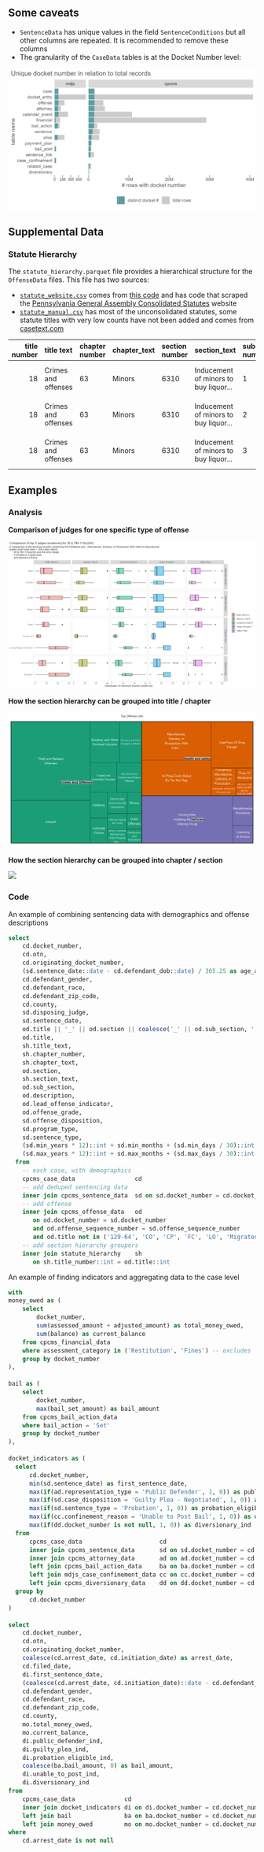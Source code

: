 ## Some caveats
* `SentenceData` has unique values in the field `SentenceConditions` but all other columns are repeated. It is recommended to remove these columns
* The granularity of the `CaseData` tables is at the Docket Number level:

![](quick-analysis/img/docket-number-distribution.png)


## Supplemental Data

### Statute Hierarchy

The `statute_hierarchy.parquet` file provides a hierarchical structure for the `OffenseData` files. 
This file has two sources:

* [`statute_website.csv`][csv-scrape] comes from [this code][code-scrape] and has code that scraped the [Pennsylvania General Assembly Consolidated Statutes][site-scrape] website
* [`statute_manual.csv`][csv-manual] has most of the unconsolidated statutes, some statute titles with very low counts have not been added and comes from [casetext.com][site-manual]


[code-scrape]: data-prep/statutes/scrape-html.R
[csv-manual]: data-prep/statutes/statute_manual.csv
[csv-scrape]: data-prep/statutes/statute_webscrape.csv
[site-manual]: https://www.legis.state.pa.us/cfdocs/legis/LI/Public/cons_index.cfm
[site-scrape]: https://www.legis.state.pa.us/cfdocs/legis/LI/Public/cons_index.cfm


| title number|title text          |chapter number |chapter_text |section number |section_text                          |subsection number |subsection text                           |
|------------:|:-------------------|:--------------|:------------|:--------------|:-------------------------------------|:-----------------|:-----------------------------------------|
|           18|Crimes and offenses |63             |Minors       |6310           |Inducement of minors to buy liquor... |1                 |Selling or furnishing liquor or malt o... |
|           18|Crimes and offenses |63             |Minors       |6310           |Inducement of minors to buy liquor... |2                 |Manufacture or sale of false identific    |
|           18|Crimes and offenses |63             |Minors       |6310           |Inducement of minors to buy liquor... |3                 |Carrying a false identification card      |


## Examples

### Analysis
**Comparison of judges for one specific type of offense**

![](quick-analysis/img/demographics-by-judge.png)

**How the section hierarchy can be grouped into title / chapter**

![](quick-analysis/img/treemap-all-offenses.png)

**How the section hierarchy can be grouped into chapter / section**

![](quick-analysis/img/treemap-title-18-offenses.png)


### Code

An example of combining sentencing data with demographics and offense descriptions

```sql
select
    cd.docket_number,
    cd.otn,
    cd.originating_docket_number,
    (sd.sentence_date::date - cd.defendant_dob::date) / 365.25 as age_at_sentencing,
    cd.defendant_gender,
    cd.defendant_race,
    cd.defendant_zip_code,
    cd.county,
    sd.disposing_judge,
    sd.sentence_date,
    od.title || '_' || od.section || coalesce('_' || od.sub_section, '') as title_section,
    od.title,
    sh.title_text,
    sh.chapter_number,
    sh.chapter_text,
    od.section,
    sh.section_text,
    od.sub_section,
    od.description,
    od.lead_offense_indicator,
    od.offense_grade,
    sd.offense_disposition,
    sd.program_type,
    sd.sentence_type,
    (sd.min_years * 12)::int + sd.min_months + (sd.min_days / 30)::int as total_min_months,
    (sd.max_years * 12)::int + sd.max_months + (sd.max_days / 30)::int as total_max_months
  from
    -- each case, with demographics
    cpcms_case_data                 cd
    -- add deduped sentencing data
    inner join cpcms_sentence_data  sd on sd.docket_number = cd.docket_number
    -- add offense
    inner join cpcms_offense_data   od 
       on od.docket_number = sd.docket_number 
       and od.offense_sequence_number = sd.offense_sequence_number
       and od.title not in ('129-64', 'CO', 'CP', 'FC', 'LO', 'Migrated', 'Migration')
    -- add section hierarchy groupers
    inner join statute_hierarchy    sh 
       on sh.title_number::int = od.title::int
```

An example of finding indicators and aggregating data to the case level

```sql
with 
money_owed as (
    select 
        docket_number,
        sum(assessed_amount + adjusted_amount) as total_money_owed,
        sum(balance) as current_balance
    from cpcms_financial_data
    where assessment_category in ('Restitution', 'Fines') -- excludes 'Costs/Fees'
    group by docket_number
),

bail as (
    select
        docket_number,
        max(bail_set_amount) as bail_amount
    from cpcms_bail_action_data
    where bail_action = 'Set'
    group by docket_number
),

docket_indicators as (
  select 
      cd.docket_number,
      min(sd.sentence_date) as first_sentence_date,
      max(if(ad.representation_type = 'Public Defender', 1, 0)) as public_defender_ind,
      max(if(sd.case_disposition = 'Guilty Plea - Negotiated', 1, 0)) as guilty_plea_ind,
      max(if(sd.sentence_type = 'Probation', 1, 0)) as probation_eligible_ind,
      max(if(cc.confinement_reason = 'Unable to Post Bail', 1, 0)) as unable_to_post_ind,
      max(if(dd.docket_number is not null, 1, 0)) as diversionary_ind
  from
      cpcms_case_data                      cd
      inner join cpcms_sentence_data       sd on sd.docket_number = cd.docket_number
      inner join cpcms_attorney_data       ad on ad.docket_number = cd.docket_number
      left join cpcms_bail_action_data     ba on ba.docket_number = cd.docket_number
      left join mdjs_case_confinement_data cc on cc.docket_number = cd.originating_docket_number
      left join cpcms_diversionary_data    dd on dd.docket_number = cd.docket_number
  group by 
      cd.docket_number
)

select 
    cd.docket_number,
    cd.otn,
    cd.originating_docket_number,
    coalesce(cd.arrest_date, cd.initiation_date) as arrest_date,
    cd.filed_date,
    di.first_sentence_date,
    (coalesce(cd.arrest_date, cd.initiation_date)::date - cd.defendant_dob::date) / 365.25 as age_at_arrest,
    cd.defendant_gender,
    cd.defendant_race,
    cd.defendant_zip_code,
    cd.county,
    mo.total_money_owed,
    mo.current_balance,
    di.public_defender_ind,
    di.guilty_plea_ind,
    di.probation_eligible_ind,
    coalesce(ba.bail_amount, 0) as bail_amount,
    di.unable_to_post_ind,
    di.diversionary_ind
from 
    cpcms_case_data              cd
    inner join docket_indicators di on di.docket_number = cd.docket_number
    left join bail               ba on ba.docket_number = cd.docket_number
    left join money_owed         mo on mo.docket_number = cd.docket_number
where
    cd.arrest_date is not null 
```

